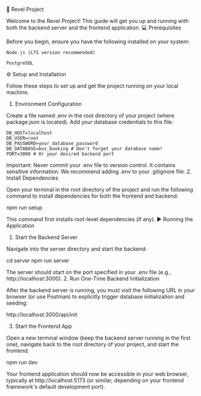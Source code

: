 🚀 Revel Project

Welcome to the Revel Project! This guide will get you up and running with both the backend server and the frontend application.
💻 Prerequisites

Before you begin, ensure you have the following installed on your system:

    Node.js (LTS version recommended)

    PostgreSQL

⚙️ Setup and Installation

Follow these steps to set up and get the project running on your local machine.
1. Environment Configuration

Create a file named .env in the root directory of your project (where package.json is located). Add your database credentials to this file:

    DB_HOST=localhost
    DB_USER=root
    DB_PASSWORD=your_database_password
    DB_DATABASE=bus_booking # Don't forget your database name!
    PORT=3000 # Or your desired backend port

Important: Never commit your .env file to version control. It contains sensitive information. We recommend adding .env to your .gitignore file.
2. Install Dependencies

Open your terminal in the root directory of the project and run the following command to install dependencies for both the frontend and backend:

npm run setup

This command first installs root-level dependencies (if any).
▶️ Running the Application
1. Start the Backend Server

Navigate into the server directory and start the backend:

cd server
npm run server

The server should start on the port specified in your .env file (e.g., http://localhost:3000).
2. Run One-Time Backend Initialization

After the backend server is running, you must visit the following URL in your browser (or use Postman) to explicitly trigger database initialization and seeding:

http://localhost:3000/api/init

3. Start the Frontend App

Open a new terminal window (keep the backend server running in the first one), navigate back to the root directory of your project, and start the frontend:

npm run dev

Your frontend application should now be accessible in your web browser, typically at http://localhost:5173 (or similar, depending on your frontend framework's default development port).